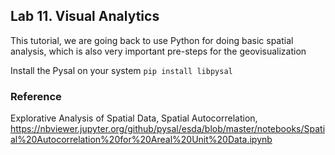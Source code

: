 ## Lab 11. Visual Analytics
This tutorial, we are going back to use Python for doing basic spatial analysis, which is also very important pre-steps for the geovisualization


Install the Pysal on your system
```pip install libpysal```




### Reference
Explorative Analysis of Spatial Data, Spatial Autocorrelation, https://nbviewer.jupyter.org/github/pysal/esda/blob/master/notebooks/Spatial%20Autocorrelation%20for%20Areal%20Unit%20Data.ipynb


